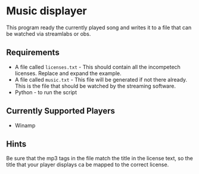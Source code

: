 # Music displayer

This program ready the currently played song and writes it to a file that can be watched via streamlabs or obs.

## Requirements

* A file called `licenses.txt` - This should contain all the incompetech licenses. Replace and expand the example.
* A file called `music.txt` - This file will be generated if not there already. This is the file that should be watched by the streaming software.
* Python - to run the script

## Currently Supported Players
* Winamp


## Hints
Be sure that the mp3 tags in the file match the title in the license text, so the title that your player displays ca be mapped to the correct license.
